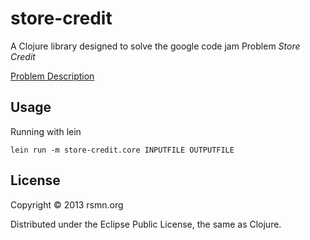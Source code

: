 # store-credit

A Clojure library designed to solve the google code jam Problem *Store Credit*

[Problem Description](http://code.google.com/codejam/contest/351101/dashboard#s=p0)

## Usage

Running with lein

	lein run -m store-credit.core INPUTFILE OUTPUTFILE

## License

Copyright © 2013 rsmn.org

Distributed under the Eclipse Public License, the same as Clojure.


